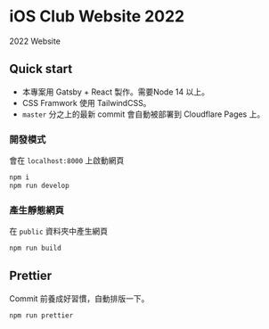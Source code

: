 # iOS Club Website 2022

2022 Website

## Quick start

* 本專案用 Gatsby + React 製作。需要Node 14 以上。
* CSS Framwork 使用 TailwindCSS。
* `master` 分之上的最新 commit 會自動被部署到 Cloudflare Pages 上。

### 開發模式

會在 `localhost:8000` 上啟動網頁

```bash
npm i
npm run develop
```

### 產生靜態網頁

在 `public` 資料夾中產生網頁

```bash
npm run build
```

## Prettier

Commit 前養成好習慣，自動排版一下。

```bash
npm run prettier
```
